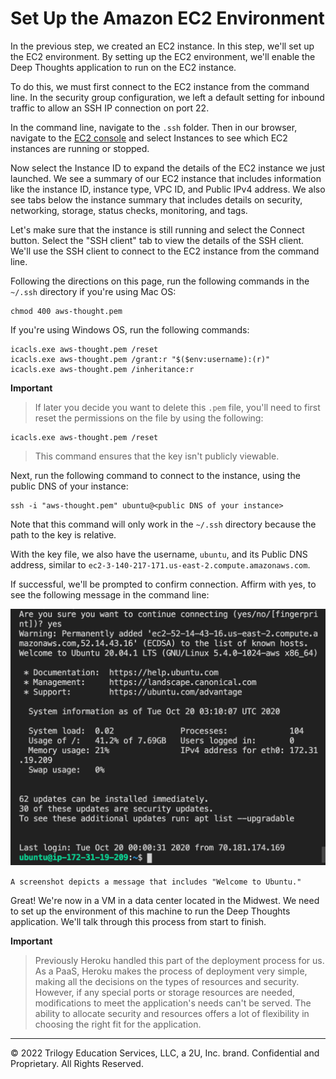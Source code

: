 # Set Up the Amazon EC2 Environment

In the previous step, we created an EC2 instance. In this step, we'll set up the EC2 environment. By setting up the EC2 environment, we'll enable the Deep Thoughts application to run on the EC2 instance.

To do this, we must first connect to the EC2 instance from the command line. In the security group configuration, we left a default setting for inbound traffic to allow an SSH IP connection on port 22.

In the command line, navigate to the `.ssh` folder. Then in our browser, navigate to the [EC2 console](https://console.aws.amazon.com/ec2) and select Instances to see which EC2 instances are running or stopped.

Now select the Instance ID to expand the details of the EC2 instance we just launched. We see a summary of our EC2 instance that includes information like the instance ID, instance type, VPC ID, and Public IPv4 address. We also see tabs below the instance summary that includes details on security, networking, storage, status checks, monitoring, and tags.

Let's make sure that the instance is still running and select the Connect button. Select the "SSH client" tab to view the details of the SSH client. We'll use the SSH client to connect to the EC2 instance from the command line.

Following the directions on this page, run the following commands in the `~/.ssh` directory if you're using Mac OS:

```console
chmod 400 aws-thought.pem
```

If you're using Windows OS, run the following commands:

```console
icacls.exe aws-thought.pem /reset
icacls.exe aws-thought.pem /grant:r "$($env:username):(r)"
icacls.exe aws-thought.pem /inheritance:r
```

**Important**

> If later you decide you want to delete this `.pem` file, you'll need to first reset the permissions on the file by using the following:

```console
icacls.exe aws-thought.pem /reset
```

> This command ensures that the key isn't publicly viewable.

Next, run the following command to connect to the instance, using the public DNS of your instance:

```console
ssh -i "aws-thought.pem" ubuntu@<public DNS of your instance>
```

Note that this command will only work in the `~/.ssh` directory because the path to the key is relative.

With the key file, we also have the username, `ubuntu`, and its Public DNS address, similar to `ec2-3-140-217-171.us-east-2.compute.amazonaws.com`.

If successful, we'll be prompted to confirm connection. Affirm with yes, to see the following message in the command line:

![](../Images/900-ubuntu-connect.png)

`A screenshot depicts a message that includes "Welcome to Ubuntu."`

Great! We're now in a VM in a data center located in the Midwest. We need to set up the environment of this machine to run the Deep Thoughts application. We'll talk through this process from start to finish.

**Important**

> Previously Heroku handled this part of the deployment process for us. As a PaaS, Heroku makes the process of deployment very simple, making all the decisions on the types of resources and security. However, if any special ports or storage resources are needed, modifications to meet the application's needs can't be served. The ability to allocate security and resources offers a lot of flexibility in choosing the right fit for the application.

---
© 2022 Trilogy Education Services, LLC, a 2U, Inc. brand. Confidential and Proprietary. All Rights Reserved.